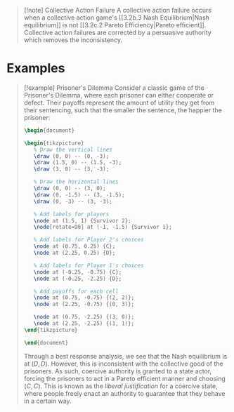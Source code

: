 >[!note] Collective Action Failure
>A collective action failure occurs when a collective action game's [[3.2b.3 Nash Equilibrium|Nash equilibrium]] is not [[3.2c.2 Pareto Efficiency|Pareto efficient]]. Collective action failures are corrected by a persuasive authority which removes the inconsistency.

# Examples
>[!example] Prisoner's Dilemma
>Consider a classic game of the Prisoner's Dilemma, where each prisoner can either cooperate or defect. Their payoffs represent the amount of utility they get from their sentencing, such that the smaller the sentence, the happier the prisoner:
>```tikz
>\begin{document}
>
>\begin{tikzpicture}
>    % Draw the vertical lines
>    \draw (0, 0) -- (0, -3);
>    \draw (1.5, 0) -- (1.5, -3);
>    \draw (3, 0) -- (3, -3);
>
>    % Draw the horizontal lines
>    \draw (0, 0) -- (3, 0);
>    \draw (0, -1.5) -- (3, -1.5);
>    \draw (0, -3) -- (3, -3);
>
>    % Add labels for players
>    \node at (1.5, 1) {Survivor 2};
>    \node[rotate=90] at (-1, -1.5) {Survivor 1};
>
>    % Add labels for Player 2's choices
>    \node at (0.75, 0.25) {C};
>    \node at (2.25, 0.25) {D};
>
>    % Add labels for Player 1's choices
>    \node at (-0.25, -0.75) {C};
>    \node at (-0.25, -2.25) {D};
>
>    % Add payoffs for each cell
>    \node at (0.75, -0.75) {(2, 2)};
>    \node at (2.25, -0.75) {(0, 3)};
>
>    \node at (0.75, -2.25) {(3, 0)};
>    \node at (2.25, -2.25) {(1, 1)};
>\end{tikzpicture}
>
>\end{document}
>```
>Through a best response analysis, we see that the Nash equilibrium is at $(D, D)$. However, this is inconsistent with the collective good of the prisoners. As such, coercive authority is granted to a state actor, forcing the prisoners to act in a Pareto efficient manner and choosing $(C, C)$. This is known as the *liberal justification* for a coercive state, where people freely enact an authority to guarantee that they behave in a certain way.


